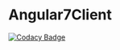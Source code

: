 # Angular7Client

[![Codacy Badge](https://api.codacy.com/project/badge/Grade/10c5d39184c545a9b98107a1c83e3c57)](https://app.codacy.com/app/antonioalfa22/Angular7_HF_Client?utm_source=github.com&utm_medium=referral&utm_content=antonioalfa22/Angular7_HF_Client&utm_campaign=Badge_Grade_Dashboard)


